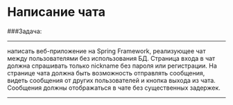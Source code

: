 # Написание чата
###Задача: 
***
написать веб-приложение на Spring Framework, реализующее чат между
пользователями без использования БД. Страница входа в чат должна спрашивать
только nickname без пароля или регистрации. На странице чата должна быть
возможность отправлять сообщения, видеть сообщения от других пользователей и
кнопка выхода из чата. Сообщения должны отображаться в чате без
существенных задержек.
***